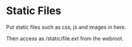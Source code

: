 # Static Files


Put static files such as css, js and images in here.

Then access as /static/file.ext from the webroot.

